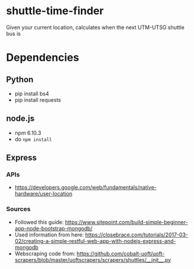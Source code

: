 # shuttle-time-finder
Given your current location, calculates when the next UTM-UTSG shuttle bus is

# Dependencies
## Python
- pip install bs4
- pip install requests

## node.js
- npm 6.10.3
- do `npm install`

## Express

### APIs
- https://developers.google.com/web/fundamentals/native-hardware/user-location

### Sources
- Followed this guide: https://www.sitepoint.com/build-simple-beginner-app-node-bootstrap-mongodb/
- Used information from here: https://closebrace.com/tutorials/2017-03-02/creating-a-simple-restful-web-app-with-nodejs-express-and-mongodb
- Webscraping code from: https://github.com/cobalt-uoft/uoft-scrapers/blob/master/uoftscrapers/scrapers/shuttles/__init__.py
